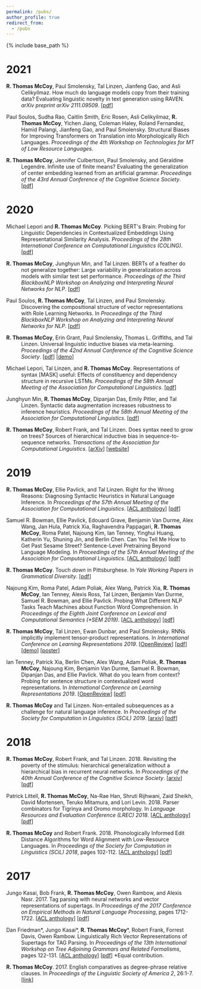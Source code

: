 ```yaml
---
permalink: /pubs/
author_profile: true
redirect_from:
  - /pubs
---
```


{% include base_path %}

# 2021

<p style="margin-left: 40px; text-indent: -40px;">
<b>R. Thomas McCoy</b>, Paul Smolensky, Tal Linzen, Jianfeng Gao, and Asli Celikyilmaz. How much do language models copy from their training data? Evaluating linguistic novelty in text generation using RAVEN. <em>arXiv preprint arXiv 2111.09509</em>. [<a href="https://arxiv.org/pdf/2111.09509.pdf">pdf</a>]
</p>


<p style="margin-left: 40px; text-indent: -40px;">
Paul Soulos, Sudha Rao, Caitlin Smith, Eric Rosen, Asli Celikyilmaz, <b>R. Thomas McCoy</b>, Yichen Jiang, Coleman Haley, Roland Fernandez, Hamid Palangi, Jianfeng Gao, and Paul Smolensky. Structural Biases for Improving Transformers on Translation into Morphologically Rich Languages. <em>Proceedings of the 4th Workshop on Technologies for MT of Low Resource Languages</em>.
</p>

<p style="margin-left: 40px; text-indent: -40px;">
<b>R. Thomas McCoy</b>, Jennifer Culbertson, Paul Smolensky, and Géraldine Legendre. Infinite use of finite means? Evaluating the generalization of center embedding learned from an artificial grammar. <em>Proceedings of the 43rd Annual Conference of the Cognitive Science Society</em>. [<a href="https://psyarxiv.com/r8ct2">pdf</a>]
</p>



# 2020

<p style="margin-left: 40px; text-indent: -40px;">
Michael Lepori and <b>R. Thomas McCoy</b>. Picking BERT's Brain: Probing for Linguistic Dependencies in Contextualized Embeddings Using Representational Similarity Analysis. <em>Proceedings of the 28th International Conference on Computational Linguistics (COLING)</em>. [<a href="https://aclanthology.org/2020.coling-main.325/">pdf</a>]
</p>


<p style="margin-left: 40px; text-indent: -40px;">
<b>R. Thomas McCoy</b>, Junghyun Min, and Tal Linzen. BERTs of a feather do not generalize together: Large variability in generalization across models with similar test set performance. <em>Proceedings of the Third BlackboxNLP Workshop on Analyzing and Interpreting Neural Networks for NLP</em>. [<a href="https://aclanthology.org/2020.blackboxnlp-1.21.pdf">pdf</a>]
</p>

<p style="margin-left: 40px; text-indent: -40px;">
Paul Soulos, <b>R. Thomas McCoy</b>, Tal Linzen, and Paul Smolensky. Discovering the compositional structure of vector representations with Role Learning Networks. In <em>Proceedings of the Third BlackboxNLP Workshop on Analyzing and Interpreting Neural Networks for NLP</em>. [<a href="https://aclanthology.org/2020.blackboxnlp-1.23.pdf">pdf</a>]
</p>


<p style="margin-left: 40px; text-indent: -40px;">
<b>R. Thomas McCoy</b>, Erin Grant, Paul Smolensky, Thomas L. Griffiths, and Tal Linzen. Universal linguistic inductive biases via meta-learning. <em>Proceedings of the 42nd Annual Conference of the Cognitive Science Society</em>. [<a href="https://arxiv.org/pdf/2006.16324.pdf">pdf</a>] [<a href="http://rtmccoy.com/meta-learning-linguistic-biases.html">demo</a>]
</p>

<p style="margin-left: 40px; text-indent: -40px;">
Michael Lepori, Tal Linzen, and <b>R. Thomas McCoy</b>. Representations of syntax [MASK] useful: Effects of constituency and dependency structure in recursive LSTMs. <em>Proceedings of the 58th Annual Meeting of the Association for Computational Linguistics</em>. [<a href="https://arxiv.org/pdf/2005.00019">pdf</a>]
</p> 


<p style="margin-left: 40px; text-indent: -40px;">
Junghyun Min, <b>R. Thomas McCoy</b>, Dipanjan Das, Emily Pitler, and Tal Linzen. Syntactic data augmentation increases robustness to inference heuristics. <em>Proceedings of the 58th Annual Meeting of the Association for Computational Linguistics</em>. [<a href="https://arxiv.org/pdf/2004.11999">pdf</a>]
</p> 

<p style="margin-left: 40px; text-indent: -40px;">
<b>R. Thomas McCoy</b>, Robert Frank, and Tal Linzen. Does syntax need to grow on trees? Sources of hierarchical inductive bias in sequence-to-sequence networks. <em>Transactions of the Association for Computational Linguistics</em>. [<a href="https://arxiv.org/pdf/2001.03632.pdf">arXiv</a>] [<a href="http://rtmccoy.com/rnn_hierarchical_biases.html">website</a>]
</p>

# 2019

<p style="margin-left: 40px; text-indent: -40px;">
<b>R. Thomas McCoy</b>, Ellie Pavlick, and Tal Linzen. Right for the Wrong Reasons: Diagnosing Syntactic Heuristics in Natural Language Inference. In <em>Proceedings of the 57th Annual Meeting of the Association for Computational Linguistics</em>. [<a href="https://www.aclweb.org/anthology/P19-1334/">ACL anthology</a>] [<a href="https://www.aclweb.org/anthology/P19-1334.pdf">pdf</a>]
</p>

<p style="margin-left: 40px; text-indent: -40px;">
Samuel R. Bowman, Ellie Pavlick, Edouard Grave, Benjamin Van Durme, Alex Wang, Jan Hula, Patrick Xia, Raghavendra Pappagari, <b>R. Thomas McCoy</b>, Roma Patel, Najoung Kim, Ian Tenney, Yinghui Huang, Katherin Yu, Shuning Jin, and Berlin Chen. Can You Tell Me How to Get Past Sesame Street? Sentence-Level Pretraining Beyond Language Modeling. In <em>Proceedings of the 57th Annual Meeting of the Association for Computational Linguistics</em>. [<a href="https://www.aclweb.org/anthology/P19-1439/">ACL anthology</a>] [<a href="https://www.aclweb.org/anthology/P19-1439.pdf">pdf</a>]
</p>

<p style="margin-left: 40px; text-indent: -40px;">
<b>R. Thomas McCoy</b>. Touch <em>down</em> in Pittsburghese. In <em>Yale Working Papers in Grammatical Diversity</em>. [<a href="https://elischolar.library.yale.edu/cgi/viewcontent.cgi?article=1002&context=ygdp">pdf</a>]
</p>

<p style="margin-left: 40px; text-indent: -40px;">
Najoung Kim, Roma Patel, Adam Poliak, Alex Wang, Patrick Xia, <b>R. Thomas McCoy</b>, Ian Tenney, Alexis Ross, Tal Linzen, Benjamin Van Durme, Samuel R. Bowman, and Ellie Pavlick. Probing What Different NLP Tasks Teach Machines about Function Word Comprehension. In <em>Proceedings of the Eighth Joint Conference on Lexical and Computational Semantics (&ast;SEM 2019)</em>. [<a href="https://www.aclweb.org/anthology/S19-1026/">ACL anthology</a>] [<a href="https://www.aclweb.org/anthology/S19-1026v2.pdf">pdf</a>]
</p>

<p style="margin-left: 40px; text-indent: -40px;">
<b>R. Thomas McCoy</b>, Tal Linzen, Ewan Dunbar, and Paul Smolensky. RNNs implicitly implement tensor-product representations. In <em>International Conference on Learning Representations 2019</em>. [<a href="https://openreview.net/forum?id=BJx0sjC5FX">OpenReview</a>] [<a href="https://openreview.net/pdf?id=BJx0sjC5FX">pdf</a>] [<a href="https://tommccoy1.github.io/tpdn/tpr_demo.html">demo</a>] [<a href="https://tommccoy1.github.io/files/iclr_handout.pdf">poster</a>]
</p>

<p style="margin-left: 40px; text-indent: -40px;">
Ian Tenney, Patrick Xia, Berlin Chen, Alex Wang, Adam Poliak, <b>R. Thomas McCoy</b>, Najoung Kim, Benjamin Van Durme, Samuel R. Bowman, Dipanjan Das, and Ellie Pavlick. What do you learn from context? Probing for sentence structure in contextualized word representations. In <em>International Conference on Learning Representations 2019</em>. [<a href="https://openreview.net/forum?id=SJzSgnRcKX">OpenReview</a>] [<a href="https://openreview.net/pdf?id=SJzSgnRcKX">pdf</a>]

</p>

<p style="margin-left: 40px; text-indent: -40px;">
<b>R. Thomas McCoy</b> and Tal Linzen. Non-entailed subsequences as a challenge for natural language inference. In <em>Proceedings of the Society for Computation in Linguistics (SCiL) 2019</em>. [<a href="https://arxiv.org/abs/1811.12112">arxiv</a>] [<a href="https://scholarworks.umass.edu/cgi/viewcontent.cgi?article=1073&context=scil">pdf</a>]

</p>

# 2018

<p style="margin-left: 40px; text-indent: -40px;">
<b>R. Thomas McCoy</b>, Robert Frank, and Tal Linzen. 2018. Revisiting the poverty of
the stimulus: hierarchical generalization without a hierarchical bias in recurrent
neural networks. In <em>Proceedings of the 40th Annual Conference of the
Cognitive Science Society</em>. [<a href="https://arxiv.org/abs/1802.09091">arxiv</a>] [<a href="https://arxiv.org/pdf/1802.09091.pdf">pdf</a>] 
</p>

<p style="margin-left: 40px; text-indent: -40px;">
Patrick Littell, <b>R. Thomas McCoy</b>, Na-Rae Han, Shruti Rijhwani, Zaid Sheikh,
David Mortensen, Teruko Mitamura, and Lori Levin. 2018. Parser combinators for
Tigrinya and Oromo morphology. In <em>Language Resources and Evaluation
Conference (LREC) 2018</em>. [<a href="https://www.aclweb.org/anthology/L18-1611">ACL anthology</a>] [<a href="https://www.aclweb.org/anthology/L18-1611.pdf">pdf</a>]
</p>

<p style="margin-left: 40px; text-indent: -40px;">
<b>R. Thomas McCoy</b> and Robert Frank. 2018. Phonologically Informed Edit Distance
Algorithms for Word Alignment with Low-Resource Languages. In <em>Proceedings
of the Society for Computation in Linguistics (SCiL) 2018</em>, pages 102-112. [<a href="https://www.aclweb.org/anthology/W18-0311">ACL anthology</a>] [<a href="https://www.aclweb.org/anthology/W18-0311.pdf">pdf</a>]

</p>

# 2017

<p style="margin-left: 40px; text-indent: -40px;">
Jungo Kasai, Bob Frank, <b>R. Thomas McCoy</b>, Owen Rambow, and Alexis Nasr. 2017.
Tag parsing with neural networks and vector representations of supertags. In
<em>Proceedings of the 2017 Conference on Empirical Methods in Natural Language
Processing</em>, pages 1712-1722. [<a href="https://www.aclweb.org/anthology/D17-1180">ACL anthology</a>] [<a href="https://www.aclweb.org/anthology/D17-1180.pdf">pdf</a>]
</p>

<p style="margin-left: 40px; text-indent: -40px;">
Dan Friedman&ast;, Jungo Kasai&ast;, <b>R. Thomas McCoy</b>&ast;, Robert Frank, Forrest Davis,
Owen Rambow. Linguistically Rich Vector Representations of Supertags for TAG
Parsing. In <em>Proceedings of the 13th International Workshop on Tree Adjoining
Grammars and Related Formalisms</em>, pages 122-131. [<a href="https://www.aclweb.org/anthology/W17-6213">ACL anthology</a>] [<a href="https://www.aclweb.org/anthology/W17-6213.pdf">pdf</a>]
&ast;Equal contribution.
</p>

<p style="margin-left: 40px; text-indent: -40px;">
<b>R. Thomas McCoy</b>. 2017. English comparatives as degree-phrase relative clauses. In
<em>Proceedings of the Linguistic Society of America 2</em>, 26:1-7. [<a href="https://journals.linguisticsociety.org/proceedings/index.php/PLSA/article/view/4078">link</a>]
</p>
